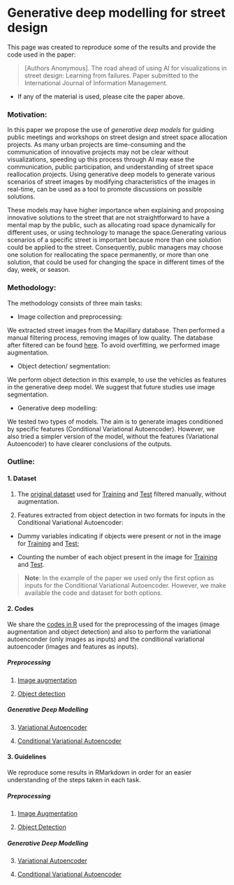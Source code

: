 Generative deep modelling for street design
================

This page was created to reproduce some of the results and provide the
code used in the paper:

> \[Authors Anonymous\]. The road ahead of using AI for visualizations
> in street design: Learning from failures. Paper submitted to the
> International Journal of Information Management.

-   If any of the material is used, please cite the paper above.

### Motivation:

In this paper we propose the use of *generative deep models* for guiding
public meetings and workshops on street design and street space
allocation projects. As many urban projects are time-consuming and the
communication of innovative projects may not be clear without
visualizations, speeding up this process through AI may ease the
communication, public participation, and understanding of street space
reallocation projects. Using generative deep models to generate various
scenarios of street images by modifying characteristics of the images in
real-time, can be used as a tool to promote discussions on possible
solutions.

These models may have higher importance when explaining and proposing
innovative solutions to the street that are not straightforward to have
a mental map by the public, such as allocating road space dynamically
for different uses, or using technology to manage the space.Generating
various scenarios of a specific street is important because more than
one solution could be applied to the street. Consequently, public
managers may choose one solution for reallocating the space permanently,
or more than one solution, that could be used for changing the space in
different times of the day, week, or season.

### Methodology:

The methodology consists of three main tasks:

-   Image collection and preprocessing:

We extracted street images from the Mapillary database. Then performed a
manual filtering process, removing images of low quality. The database
after filtered can be found [here](Database/Images/). To avoid
overfitting, we performed image augmentation.

-   Object detection/ segmentation:

We perform object detection in this example, to use the vehicles as
features in the generative deep model. We suggest that future studies
use image segmentation.

-   Generative deep modelling:

We tested two types of models. The aim is to generate images conditioned
by specific features (Conditional Variational Autoencoder). However, we
also tried a simpler version of the model, without the features
(Variational Autoencoder) to have clearer conclusions of the outputs.

### Outline:

#### 1. Dataset

1)  The [original dataset](Dataset/Images/) used for
    [Training](Dataset/Images/Train_filtered/) and
    [Test](Dataset/Images/Test_filtered/) filtered manually, without
    augmentation.

2)  Features extracted from object detection in two formats for inputs
    in the Conditional Variational Autoencoder:

-   Dummy variables indicating if objects were present or not in the
    image for [Training](Dataset/Features/Features_Dummy_Train/) and
    [Test](Dataset/Features/Features_Dummy_Test/);

-   Counting the number of each object present in the image for
    [Training](Dataset/Features/Features_Class_Train/) and
    [Test](Dataset/Features/Features_Class_Test).

> **Note**: In the example of the paper we used only the first option as
> inputs for the Conditional Variational Autoencoder. However, we make
> available the code and dataset for both options.

#### 2. Codes

We share the [codes in R](Codes/) used for the preprocessing of the
images (image augmentation and object detection) and also to perform the
variational autoenconder (only images as inputs) and the conditional
variational autoencoder (images and features as inputs).

##### Preprocessing

1.  [Image augmentation](Codes/Image_Augmentation.R)

2.  [Object detection](Codes/Object_Detection.R)

##### Generative Deep Modelling

3.  [Variational Autoencoder](Codes/VAE_StreetDesign.R)

4.  [Conditional Variational
    Autoencoder](Codes/ConditionalVAE_StreetDesign.R)

#### 3. Guidelines

We reproduce some results in RMarkdown in order for an easier
understanding of the steps taken in each task.

##### Preprocessing

1.  [Image Augmentation](Image_Augmentation.md)

2.  [Object Detection](Object_Detection.md)

##### Generative Deep Modelling

3.  [Variational Autoencoder](VAE.md)

4.  [Conditional Variational Autoencoder](CVAE.md)
